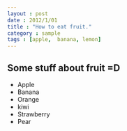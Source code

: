 ```yaml
---
layout : post
date : 2012/1/01
title : "How to eat fruit."
category : sample
tags : [apple,  banana, lemon]
---
```


## Some stuff about fruit =D

- Apple
- Banana
- Orange
- kiwi
- Strawberry
- Pear